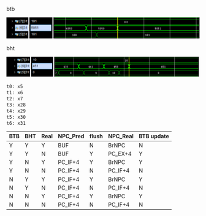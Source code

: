 btb

![1558958606591](Branch_Prediction.assets/1558958606591.png)

bht

![1558958856543](Branch_Prediction.assets/1558958856543.png)



```
t0: x5
t1: x6
t2: x7
t3: x28
t4: x29
t5: x30
t6: x31
```







| BTB  | BHT  | Real | NPC_Pred | flush | NPC_Real | BTB update |
| ---- | ---- | ---- | -------- | ----- | -------- | ---------- |
| Y    | Y    | Y    | BUF      | N     | BrNPC    | N          |
| Y    | Y    | N    | BUF      | Y     | PC_EX+4  | Y          |
| Y    | N    | Y    | PC_IF+4  | Y     | BrNPC    | Y          |
| Y    | N    | N    | PC_IF+4  | N     | PC_IF+4  | N          |
| N    | Y    | Y    | PC_IF+4  | Y     | BrNPC    | Y          |
| N    | Y    | N    | PC_IF+4  | N     | PC_IF+4  | N          |
| N    | N    | Y    | PC_IF+4  | Y     | BrNPC    | Y          |
| N    | N    | N    | PC_IF+4  | N     | PC_IF+4  | N          |

